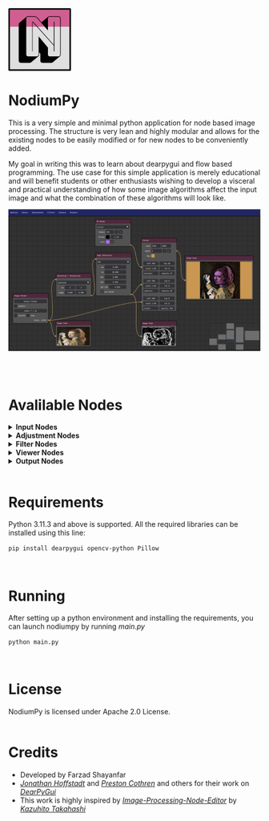 <img src="./github_readme_files/nodiumpy_app_icon.png" width="125"/>

# NodiumPy

This is a very simple and minimal python application for node based image processing. The structure is very lean and
highly modular and allows for the existing nodes to be easily modified or for new nodes to be conveniently added.

My goal in writing this was to learn about dearpygui and flow based programming. The use case for this simple
application is merely educational and will benefit students or other enthusiasts wishing to develop a visceral and
practical understanding of how some image algorithms affect the input image and what the combination of these algorithms
will look like.

![demo_image_1](./github_readme_files/nodiumpy_demo_image_1.png)

</br>
</br>

# Avalilable Nodes

<details>
<summary><strong>Input Nodes</strong></summary>
<table>

<tr>
<td width="140">Image</td>
<td width="300"><img src="./github_readme_files/input_node.png"></td>
<td>
This node opens a single image file (common image formats are supported).
</td>
</tr>

<tr>
<td>Image Folder</td>
<td><img src="./github_readme_files/image_folder_node.png"></td>
<td>
This node allows retrieving a sequence of images in a specified directory. Also makes it possible to iterate and loop over the sequence.
</td>
</tr>

<tr>
<td>Screen Recorder</td>
<td><img src="./github_readme_files/screen_recorder_node.png"></td>
<td>
Using this node, it is possible to capture the main screen or get all available screens (as a single large image). We can capture screen(s) as a single snapshot or a stream of snapshots.
</td>
</tr>

<tr>
<td>2D Shape</td>
<td><img src="./github_readme_files/2d_shape_node.png"></td>
<td>
This node creates several primitive 2D shapes with control over size, fill color, stroke color, and stroke weight.
</td>
</tr>

<tr>
<td>Video</td>
<td><img src="./github_readme_files/video_node.png"></td>
<td>
This node retrieve a video file and allows common video play functionality (playing, seeking, frame skip, and looping)
</td>
</tr>

<tr>
<td>Webcam</td>
<td><img src="./github_readme_files/webcam_node.png"></td>
<td>
As the name denotes, this node is for capturing image streams from connected webcams.
</td>
</tr>

</table>
</details>

<details>
<summary><strong>Adjustment Nodes</strong></summary>
<table>
<tr>
<td width="140">Crop</td>
<td width="300"><img src="./github_readme_files/crop_node.png"></td>
<td>
Node for cropping an input image. It offers two modes for cropping: (1) center crop, and (2) two corner crop
</td>
</tr>

<tr>
<td>Flip</td>
<td><img src="./github_readme_files/flip_node.png"></td>
<td>
Flips the input image either horizontally, vertically or both.
</td>
</tr>

<tr>
<td>Mask</td>
<td><img src="./github_readme_files/mask_node.png"></td>
<td>
Applies a binary mask to an input image.
</td>
</tr>

<tr>
<td>Normalize</td>
<td><img src="./github_readme_files/normalize_node.png"></td>
<td>
Normalizes the input image using provided mean and std. 
</td>
</tr>

<tr>
<td>Resize</td>
<td><img src="./github_readme_files/resize_node.png"></td>
<td>
Node for resizing the input image.
</td>
</tr>

<tr>
<td>Rotate</td>
<td><img src="./github_readme_files/rotate_node.png"></td>
<td>
Rotates the input image. There is an option for allowing reshaping of the rotated image, if off the rotated image is truncated, otherwise it will resize the rotated image such that no truncation happens.
</td>
</tr>

<tr>
<td>Threshold</td>
<td><img src="./github_readme_files/threshold_node.png"></td>
<td>
Node for thresholding input images.
</td>
</tr>

</table>
</details>

<details>
<summary><strong>Filter Nodes</strong></summary>
<table>
<tr>
<td width="140">Convolution</td>
<td width="300"><img src="./github_readme_files/convolution_node.png"></td>
<td>
This node applies convolution operation for a parameterized kernel and the input image. 
</td>
</tr>

<tr>
<td>Edge Detection</td>
<td><img src="./github_readme_files/edge_detection_node.png"></td>
<td>
This node allows for application of several edge detection algorithms on the input image.
</td>
</tr>

<tr>
<td>Light Enhancement</td>
<td><img src="./github_readme_files/light_enhancement_node.png"></td>
<td>
Currently this node only offers an implementation of the VEVID algorithm from <em>PhyCV</em> library.
</td>
</tr>

<tr>
<td>Smoothing / Sharpening</td>
<td><img src="./github_readme_files/smoothing_sharpening_node.png"></td>
<td>
This node contains some of the common algorithms for smoothing and sharpening of the input image.
</td>
</tr>

<tr>
<td>Code Snippet</td>
<td><img src="./github_readme_files/code_snippet_node.png"></td>
<td>
We can use this node to write our own custom python filter code snippet. The variable "inImg" holds the reference to the input image and the variable "outImg" is the reference to the output image. 
</td>
</tr>
</table>
</details>

<details>
<summary><strong>Viewer Nodes</strong></summary>
<table>
<tr>
<td width="140">Canvas</td>
<td width="300"><img src="./github_readme_files/canvas_node.png"></td>
<td>
This node allows for composition of several input images into an output image. It supports layering, transforming, and several blending modes.
</td>
</tr>

<tr>
<td>Image View</td>
<td><img src="./github_readme_files/image_view_node.png"></td>
<td>
This node is used to visulize the output image or output image sequence. It has a context menu with entries for resizing and saving the displayed image.
</td>
</tr>
</table>
</details>

<details>
<summary><strong>Output Nodes</strong></summary>
<table>
<tr>
<td width="140">Image Writer</td>
<td width="300"><img src="./github_readme_files/image_writer_node.png"></td>
<td>
Node for writing image files to disk.
</td>
</tr>

<tr>
<td>Video Writer</td>
<td><img src="./github_readme_files/video_writer_node.png"></td>
<td>
Node for writing video files to disk.
</td>
</tr>
</table>
</details>
</br>

# Requirements

Python 3.11.3 and above is supported. All the required libraries can be installed using this line:

```
pip install dearpygui opencv-python Pillow
```

</br>

# Running

After setting up a python environment and installing the requirements, you can launch nodiumpy by running *main.py*

```
python main.py
```

</br>

# License

NodiumPy is licensed under Apache 2.0 License.
</br>
</br>

# Credits

+ Developed by Farzad Shayanfar
+ *[Jonathan Hoffstadt](https://github.com/hoffstadt)* and *[Preston Cothren](https://github.com/Pcothren)* and others
  for their work on *[DearPyGui](https://github.com/hoffstadt/DearPyGui)*
+ This work is highly inspired by
  *[Image-Processing-Node-Editor](https://github.com/Kazuhito00/Image-Processing-Node-Editor)* by
  *[Kazuhito Takahashi](https://github.com/Kazuhito00)*